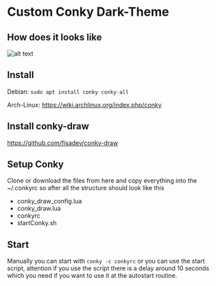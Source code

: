 # Custom Conky Dark-Theme


## How does it looks like
![alt text](https://github.com/thaJoog/conky_theme/blob/master/conky_rc.png "THEME")


## Install
Debian:
  `sudo apt install conky conky-all`

Arch-Linux:
  https://wiki.archlinux.org/index.php/conky

## Install conky-draw
  https://github.com/fisadev/conky-draw
  
## Setup Conky
Clone or download the files from here and copy everything into the ~/.conkyrc so after all the structure should look like this

- conky_draw_config.lua
- conky_draw.lua
- conkyrc
- startConky.sh

## Start
Manually you can start with `conky -c conkyrc` or you can use the start script, attention if you use the script there is a delay around 10 seconds which you need if you want to use it at the autostart routine.
